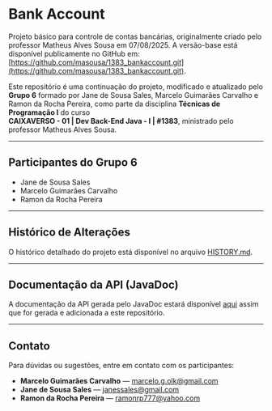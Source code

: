 # Bank Account

Projeto básico para controle de contas bancárias, originalmente criado pelo professor Matheus Alves Sousa em 07/08/2025. A versão-base está disponível publicamente no GitHub em:  
[https://github.com/masousa/1383_bankaccount.git](https://github.com/masousa/1383_bankaccount.git).

Este repositório é uma continuação do projeto, modificado e atualizado pelo **Grupo 6** formado por Jane de Sousa Sales, Marcelo Guimarães Carvalho e Ramon da Rocha Pereira, como parte da disciplina **Técnicas de Programação I** do curso  
**CAIXAVERSO - 01 | Dev Back-End Java - I | #1383**, ministrado pelo professor Matheus Alves Sousa.

---

## Participantes do Grupo 6

- Jane de Sousa Sales
- Marcelo Guimarães Carvalho
- Ramon da Rocha Pereira

---

## Histórico de Alterações

O histórico detalhado do projeto está disponível no arquivo [HISTORY.md](HISTORY.md).

---

## Documentação da API (JavaDoc)

A documentação da API gerada pelo JavaDoc estará disponível [aqui](docs/javadoc/index.html) assim que for gerada e adicionada a este repositório.

---

## Contato

Para dúvidas ou sugestões, entre em contato com os participantes:

- **Marcelo Guimarães Carvalho** — [marcelo.g.olk@gmail.com](mailto:marcelo.g.olk@gmail.com)
- **Jane de Sousa Sales** — [janessales@gmail.com](mailto:janessales@gmail.com)
- **Ramon da Rocha Pereira** — [ramonrp777@yahoo.com](mailto:ramon@ramon)
